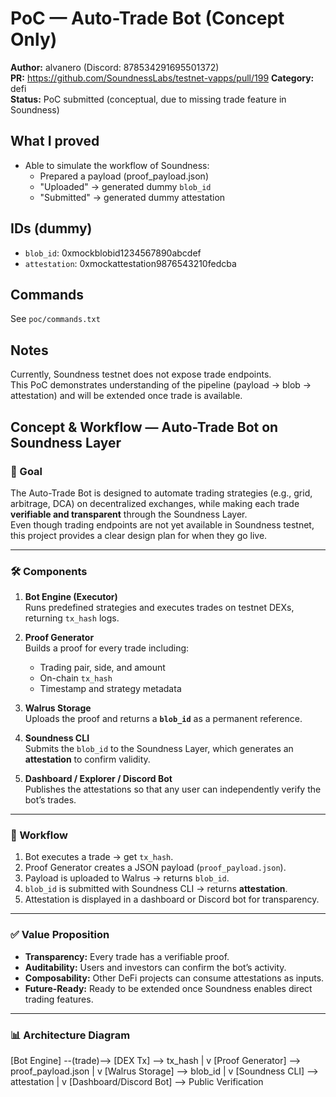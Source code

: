 # PoC — Auto-Trade Bot (Concept Only)

**Author:** alvanero (Discord: 878534291695501372)  
**PR:** https://github.com/SoundnessLabs/testnet-vapps/pull/199
**Category:** defi  
**Status:** PoC submitted (conceptual, due to missing trade feature in Soundness)

## What I proved
- Able to simulate the workflow of Soundness:
  - Prepared a payload (proof_payload.json)
  - "Uploaded" → generated dummy `blob_id`
  - "Submitted" → generated dummy attestation

## IDs (dummy)
- `blob_id`: 0xmockblobid1234567890abcdef  
- `attestation`: 0xmockattestation9876543210fedcba  

## Commands
See `poc/commands.txt`

## Notes
Currently, Soundness testnet does not expose trade endpoints.  
This PoC demonstrates understanding of the pipeline (payload → blob → attestation) and will be extended once trade is available.


## Concept & Workflow — Auto-Trade Bot on Soundness Layer

### 🎯 Goal
The Auto-Trade Bot is designed to automate trading strategies (e.g., grid, arbitrage, DCA) on decentralized exchanges, while making each trade **verifiable and transparent** through the Soundness Layer.  
Even though trading endpoints are not yet available in Soundness testnet, this project provides a clear design plan for when they go live.

---

### 🛠 Components
1. **Bot Engine (Executor)**  
   Runs predefined strategies and executes trades on testnet DEXs, returning `tx_hash` logs.

2. **Proof Generator**  
   Builds a proof for every trade including:
   - Trading pair, side, and amount  
   - On-chain `tx_hash`  
   - Timestamp and strategy metadata  

3. **Walrus Storage**  
   Uploads the proof and returns a **`blob_id`** as a permanent reference.

4. **Soundness CLI**  
   Submits the `blob_id` to the Soundness Layer, which generates an **attestation** to confirm validity.

5. **Dashboard / Explorer / Discord Bot**  
   Publishes the attestations so that any user can independently verify the bot’s trades.

---

### 🔄 Workflow
1. Bot executes a trade → get `tx_hash`.  
2. Proof Generator creates a JSON payload (`proof_payload.json`).  
3. Payload is uploaded to Walrus → returns `blob_id`.  
4. `blob_id` is submitted with Soundness CLI → returns **attestation**.  
5. Attestation is displayed in a dashboard or Discord bot for transparency.

---

### ✅ Value Proposition
- **Transparency:** Every trade has a verifiable proof.  
- **Auditability:** Users and investors can confirm the bot’s activity.  
- **Composability:** Other DeFi projects can consume attestations as inputs.  
- **Future-Ready:** Ready to be extended once Soundness enables direct trading features.

---

### 📊 Architecture Diagram
[Bot Engine] --(trade)--> [DEX Tx] --> tx_hash
|
v
[Proof Generator] --> proof_payload.json
|
v
[Walrus Storage] --> blob_id
|
v
[Soundness CLI] --> attestation
|
v
[Dashboard/Discord Bot] --> Public Verification
